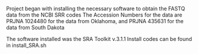 Project began with installing the necessary software to obtain the FASTQ data from the NCBI SRR codes
The Accession Numbers for the data are PRJNA 1024480 for the data from Oklahoma, and PRJNA 435631 for the data from South Dakota

The software installed was the SRA Toolkit v.3.1.1
Install codes can be found in install_SRA.sh
